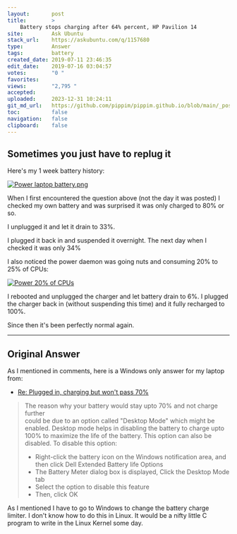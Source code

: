 ```yaml
---
layout:       post
title:        >
    Battery stops charging after 64% percent, HP Pavilion 14
site:         Ask Ubuntu
stack_url:    https://askubuntu.com/q/1157680
type:         Answer
tags:         battery
created_date: 2019-07-11 23:46:35
edit_date:    2019-07-16 03:04:57
votes:        "0 "
favorites:    
views:        "2,795 "
accepted:     
uploaded:     2023-12-31 10:24:11
git_md_url:   https://github.com/pippim/pippim.github.io/blob/main/_posts/2019/2019-07-11-Battery-stops-charging-after-64_-percent_-HP-Pavilion-14.md
toc:          false
navigation:   false
clipboard:    false
---
```


## Sometimes you just have to replug it

Here's my 1 week battery history:

[![Power laptop battery.png][1]][1]

When I first encountered the question above (not the day it was posted) I checked my own battery and was surprised it was only charged to 80% or so.

I unplugged it and let it drain to 33%.

I plugged it back in and suspended it overnight. The next day when I checked it was only 34%

I also noticed the power daemon was going nuts and consuming 20% to 25% of  CPUs:

[![Power 20% of CPUs][2]][2]

I rebooted and unplugged the charger and let battery drain to 6%. I plugged the charger back in (without suspending this time) and it fully recharged to 100%.

Since then it's been perfectly normal again.

----------

## Original Answer

As I mentioned in comments, here is a Windows only answer for my laptop from:

- [Re: Plugged in, charging but won't pass 70%](https://www.dell.com/community/Laptops-General-Read-Only/Plugged-in-charging-but-won-t-pass-70/td-p/4211919)

> The reason why your battery would stay upto 70% and not charge further  
> could be due to an option called "Desktop Mode" which might be  
> enabled. Desktop mode helps in disabling the battery to charge upto  
> 100% to maximize the life of the battery. This option can also be  
> disabled. To disable this option:  
>   
> -    Right-click the battery icon on the Windows notification area, and then click Dell Extended Battery life Options  
> -    The Battery Meter dialog box is displayed, Click the Desktop Mode tab  
> -    Select the option to disable this feature  
> -    Then, click OK  

As I mentioned I have to go to Windows to change the battery charge limiter. I don't know how to do this in Linux. It would be a nifty little C program to write in the Linux Kernel some day.


  [1]: https://i.stack.imgur.com/5tnW3.png
  [2]: https://i.stack.imgur.com/lGwek.png
